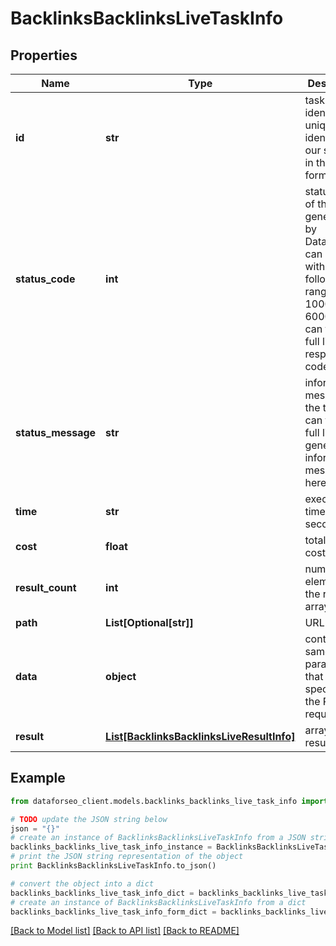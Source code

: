 # BacklinksBacklinksLiveTaskInfo


## Properties

Name | Type | Description | Notes
------------ | ------------- | ------------- | -------------
**id** | **str** | task identifier unique task identifier in our system in the UUID format | [optional] 
**status_code** | **int** | status code of the task generated by DataForSEO, can be within the following range: 10000-60000 you can find the full list of the response codes here | [optional] 
**status_message** | **str** | informational message of the task you can find the full list of general informational messages here | [optional] 
**time** | **str** | execution time, seconds | [optional] 
**cost** | **float** | total tasks cost, USD | [optional] 
**result_count** | **int** | number of elements in the result array | [optional] 
**path** | **List[Optional[str]]** | URL path | [optional] 
**data** | **object** | contains the same parameters that you specified in the POST request | [optional] 
**result** | [**List[BacklinksBacklinksLiveResultInfo]**](BacklinksBacklinksLiveResultInfo.md) | array of results | [optional] 

## Example

```python
from dataforseo_client.models.backlinks_backlinks_live_task_info import BacklinksBacklinksLiveTaskInfo

# TODO update the JSON string below
json = "{}"
# create an instance of BacklinksBacklinksLiveTaskInfo from a JSON string
backlinks_backlinks_live_task_info_instance = BacklinksBacklinksLiveTaskInfo.from_json(json)
# print the JSON string representation of the object
print BacklinksBacklinksLiveTaskInfo.to_json()

# convert the object into a dict
backlinks_backlinks_live_task_info_dict = backlinks_backlinks_live_task_info_instance.to_dict()
# create an instance of BacklinksBacklinksLiveTaskInfo from a dict
backlinks_backlinks_live_task_info_form_dict = backlinks_backlinks_live_task_info.from_dict(backlinks_backlinks_live_task_info_dict)
```
[[Back to Model list]](../README.md#documentation-for-models) [[Back to API list]](../README.md#documentation-for-api-endpoints) [[Back to README]](../README.md)


